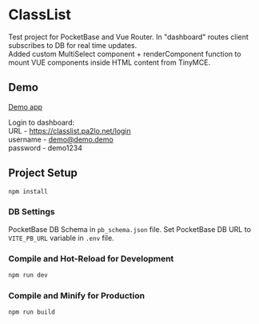 # ClassList

Test project for PocketBase and Vue Router. In "dashboard" routes client subscribes to DB for real time updates.<br>
Added custom MultiSelect component + renderComponent function to mount VUE components inside HTML content from TinyMCE.

## Demo
[Demo app](https://classlist.pa2lo.net)

Login to dashboard:<br>
URL - https://classlist.pa2lo.net/login<br>
username - demo@demo.demo<br>
password - demo1234

## Project Setup

```sh
npm install
```

### DB Settings
PocketBase DB Schema in `pb_schema.json` file.
Set PocketBase DB URL to `VITE_PB_URL` variable in `.env` file.

### Compile and Hot-Reload for Development

```sh
npm run dev
```

### Compile and Minify for Production

```sh
npm run build
```
